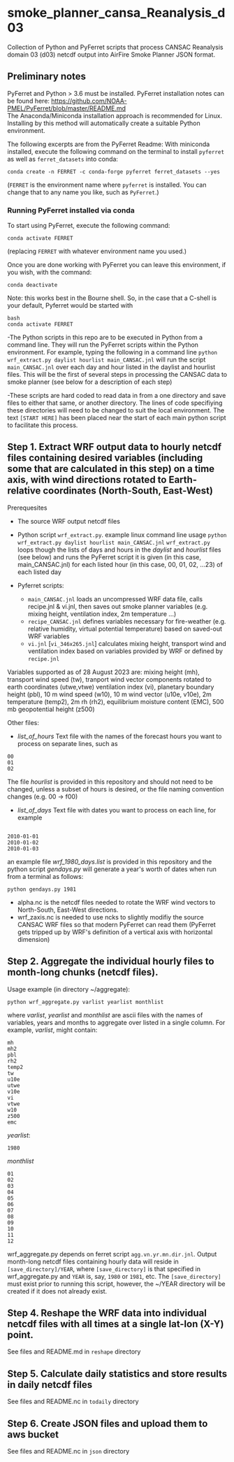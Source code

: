 # smoke_planner_cansa_Reanalysis_d03

Collection of Python and PyFerret scripts that process CANSAC Reanalysis domain 03 (d03) netcdf output into AirFire Smoke Planner JSON format.

## Preliminary notes

PyFerret and Python > 3.6 must be installed.  PyFerret installation notes can be found here: https://github.com/NOAA-PMEL/PyFerret/blob/master/README.md  
The Anaconda/Miniconda installation approach is recommended for Linux. Installing by this method will automatically create a suitable Python environment.

The following excerpts are from the PyFerret Readme: With miniconda installed, execute the following command on the terminal to install `pyferret` as well as
`ferret_datasets` into conda:
```shell
conda create -n FERRET -c conda-forge pyferret ferret_datasets --yes
```
(`FERRET` is the environment name where `pyferret` is installed.
You can change that to any name you like, such as `PyFerret`.)

### Running PyFerret installed via conda
To start using PyFerret, execute the following command:
```shell
conda activate FERRET
```
(replacing `FERRET` with whatever environment name you used.)

Once you are done working with PyFerret you can leave this environment,
if you wish, with the command:
```shell
conda deactivate
```

Note: this works best in the Bourne shell.  So, in the case that a C-shell is your default, Pyferret would be started with
```shell
bash
conda activate FERRET
```

-The Python scripts in this repo are to be executed in Python from a command line.  They will run the PyFerret scripts within the Python environment.  For example, typing the following in a command line `python wrf_extract.py daylist hourlist main_CANSAC.jnl` will run the script `main_CANSAC.jnl` over each day and hour listed in the daylist and hourlist files.  This will be the first of several steps in processing the CANSAC data to smoke planner (see below for a description of each step)

-These scripts are hard coded to read data in from a one directory and save files to either that same, or another directory.  The lines of code specifiying these directories will need to be changed to suit the local environment.  The text `[START HERE]` has been placed near the start of each main python script to facilitate this process.

## Step 1. Extract WRF output data to hourly netcdf files containing desired variables (including some that are calculated in this step) on a time axis, with wind directions rotated to Earth-relative coordinates (North-South, East-West)
Prerequesites

- The source WRF output netcdf files 
- Python script `wrf_extract.py`.  example linux command line usage `python wrf_extract.py daylist hourlist main_CANSAC.jnl`
  `wrf_extract.py` loops though the lists of days and hours in the *daylist* and *hourlist* files (see below) and runs
  the PyFerret script it is given (in this case, main_CANSAC.jnl) for each listed hour (in this case, 00, 01, 02, ...23) of each listed day
  
- Pyferret scripts:
  - `main_CANSAC.jnl`                loads an uncompressed WRF data file, calls recipe.jnl & vi.jnl, then saves out smoke planner variables (e.g. mixing height, ventilation index, 2m temperature ...)
  - `recipe_CANSAC.jnl` defines variables necessary for fire-weather (e.g. relative humidity, virtual potential temperature) based on saved-out WRF variables
  - `vi.jnl` [`vi_346x265.jnl`] calculates mixing height, transport wind and ventilation index based on variables provided by WRF or defined by `recipe.jnl`

Variables supported as of 28 August 2023 are: mixing height (mh), transport wind speed (tw), tranport wind vector components rotated to earth coordinates (utwe,vtwe) ventilation index (vi), planetary boundary height (pbl), 10 m wind speed (w10), 10 m wind vector (u10e, v10e), 2m temperature (temp2), 2m rh (rh2), equilibrium moisture content (EMC), 500 mb geopotential height (z500) 

Other files:
  - *list_of_hours*  Text file with the names of the forecast hours you want to process on separate lines, such as
```
00
01
02
``` 
The file *hourlist* is provided in this repository and should not need to be changed, unless a subset of hours is desired, or the file naming convention changes (e.g. 00 -> f00)

  - *list_of_days*  Text file with dates you want to process on each line, for example
```

2010-01-01 
2010-01-02
2010-01-03
```
an example file *wrf_1980_days.list* is provided in this repository
and the python script *gendays.py* will generate a year's worth of dates when run from a terminal as follows:
```
python gendays.py 1981
```

  - alpha.nc is the netcdf files needed to rotate the WRF wind vectors to North-South, East-West directions.
  - wrf_zaxis.nc is needed to use ncks to slightly modifiy the source CANSAC WRF files so that modern PyFerret can read them (PyFerret gets tripped up by WRF's definition of a vertical axis with horizontal dimension) 

## Step 2. Aggregate the individual hourly files to month-long chunks (netcdf files).

Usage example (in directory ~/aggregate):
```
python wrf_aggregate.py varlist yearlist monthlist
```
where *varlist*, *yearlist* and *monthlist* are ascii files with the names of variables, years and months to aggregate over listed in a single column.  For example, *varlist*, might contain:
```
mh
mh2
pbl
rh2
temp2
tw
u10e
utwe
v10e
vi
vtwe
w10
z500
emc
```
*yearlist*:
```
1980
```
*monthlist*
```
01
02
03
04
05
06
07
08
09
10
11
12
```

wrf_aggregate.py depends on ferret script `agg.vn.yr.mn.dir.jnl`.  Output month-long netcdf files containing hourly data will reside in `[save_directory]/YEAR`, where `[save_directory]` is that specified in wrf_aggregate.py and `YEAR` is, say, `1980` or `1981`, etc.  The `[save_directory]` must exist prior to running this script, however, the ~/YEAR directory will be created if it does not already exist.


## Step 4. Reshape the WRF data into individual netcdf files with all times at a single lat-lon (X-Y) point.

See files and README.md in `reshape` directory

## Step 5. Calculate daily statistics and store results in daily netcdf files

See files and README.nc in `todaily` directory

## Step 6. Create JSON files and upload them to aws bucket

See files and README.nc in `json` directory
